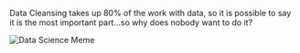 Data Cleansing takes up 80% of the work with data, so it is possible to say it is the most important part...so why does nobody want to do it?

![Data Science Meme](https://i.redd.it/kad68n8nhxk71.jpg)